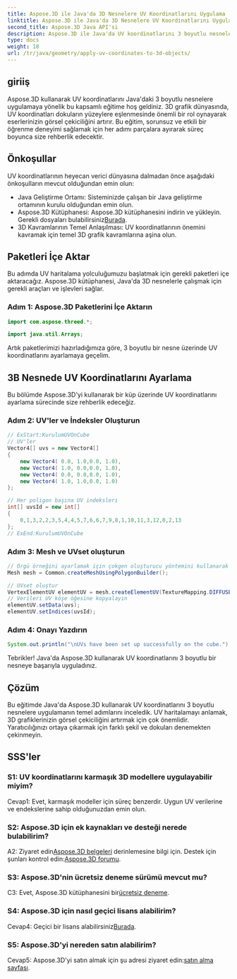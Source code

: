 ```yaml
---
title: Aspose.3D ile Java'da 3D Nesnelere UV Koordinatlarını Uygulama
linktitle: Aspose.3D ile Java'da 3D Nesnelere UV Koordinatlarını Uygulama
second_title: Aspose.3D Java API'si
description: Aspose.3D ile Java'da UV koordinatlarını 3 boyutlu nesnelere uygulamayı öğrenin. Bu adım adım kılavuzla grafiklerinizi geliştirin.
type: docs
weight: 18
url: /tr/java/geometry/apply-uv-coordinates-to-3d-objects/
---
```

## giriiş

Aspose.3D kullanarak UV koordinatlarını Java'daki 3 boyutlu nesnelere uygulamaya yönelik bu kapsamlı eğitime hoş geldiniz. 3D grafik dünyasında, UV koordinatları dokuların yüzeylere eşlenmesinde önemli bir rol oynayarak eserlerinizin görsel çekiciliğini artırır. Bu eğitim, sorunsuz ve etkili bir öğrenme deneyimi sağlamak için her adımı parçalara ayırarak süreç boyunca size rehberlik edecektir.

## Önkoşullar

UV koordinatlarının heyecan verici dünyasına dalmadan önce aşağıdaki önkoşulların mevcut olduğundan emin olun:

- Java Geliştirme Ortamı: Sisteminizde çalışan bir Java geliştirme ortamının kurulu olduğundan emin olun.
-  Aspose.3D Kütüphanesi: Aspose.3D kütüphanesini indirin ve yükleyin. Gerekli dosyaları bulabilirsiniz[Burada](https://releases.aspose.com/3d/java/).
- 3D Kavramlarının Temel Anlaşılması: UV koordinatlarının önemini kavramak için temel 3D grafik kavramlarına aşina olun.

## Paketleri İçe Aktar

Bu adımda UV haritalama yolculuğumuzu başlatmak için gerekli paketleri içe aktaracağız. Aspose.3D kütüphanesi, Java'da 3D nesnelerle çalışmak için gerekli araçları ve işlevleri sağlar.

### Adım 1: Aspose.3D Paketlerini İçe Aktarın

```java
import com.aspose.threed.*;

import java.util.Arrays;
```

Artık paketlerimizi hazırladığımıza göre, 3 boyutlu bir nesne üzerinde UV koordinatlarını ayarlamaya geçelim.

## 3B Nesnede UV Koordinatlarını Ayarlama

Bu bölümde Aspose.3D'yi kullanarak bir küp üzerinde UV koordinatlarını ayarlama sürecinde size rehberlik edeceğiz.

### Adım 2: UV'ler ve İndeksler Oluşturun

```java
// ExStart:KurulumUVOnCube
// UV'ler
Vector4[] uvs = new Vector4[]
{
    new Vector4( 0.0, 1.0,0.0, 1.0),
    new Vector4( 1.0, 0.0,0.0, 1.0),
    new Vector4( 0.0, 0.0,0.0, 1.0),
    new Vector4( 1.0, 1.0,0.0, 1.0)
};

// Her poligon başına UV indeksleri
int[] uvsId = new int[]
{
    0,1,3,2,2,3,5,4,4,5,7,6,6,7,9,8,1,10,11,3,12,0,2,13
};
// ExEnd:KurulumUVOnCube
```

### Adım 3: Mesh ve UVset oluşturun

```java
// Örgü örneğini ayarlamak için çokgen oluşturucu yöntemini kullanarak ortak sınıf oluşturma örgüsünü çağırın
Mesh mesh = Common.createMeshUsingPolygonBuilder();

// UVset oluştur
VertexElementUV elementUV = mesh.createElementUV(TextureMapping.DIFFUSE, MappingMode.POLYGON_VERTEX, ReferenceMode.INDEX_TO_DIRECT);
// Verileri UV köşe öğesine kopyalayın
elementUV.setData(uvs);
elementUV.setIndices(uvsId);
```

### Adım 4: Onayı Yazdırın

```java
System.out.println("\nUVs have been set up successfully on the cube.");
```

Tebrikler! Java'da Aspose.3D kullanarak UV koordinatlarını 3 boyutlu bir nesneye başarıyla uyguladınız.

## Çözüm

Bu eğitimde Java'da Aspose.3D kullanarak UV koordinatlarını 3 boyutlu nesnelere uygulamanın temel adımlarını inceledik. UV haritalamayı anlamak, 3D grafiklerinizin görsel çekiciliğini artırmak için çok önemlidir. Yaratıcılığınızı ortaya çıkarmak için farklı şekil ve dokuları denemekten çekinmeyin.

## SSS'ler

### S1: UV koordinatlarını karmaşık 3D modellere uygulayabilir miyim?

Cevap1: Evet, karmaşık modeller için süreç benzerdir. Uygun UV verilerine ve endekslerine sahip olduğunuzdan emin olun.

### S2: Aspose.3D için ek kaynakları ve desteği nerede bulabilirim?

 A2: Ziyaret edin[Aspose.3D belgeleri](https://reference.aspose.com/3d/java/) derinlemesine bilgi için. Destek için şunları kontrol edin:[Aspose.3D forumu](https://forum.aspose.com/c/3d/18).

### S3: Aspose.3D'nin ücretsiz deneme sürümü mevcut mu?

 C3: Evet, Aspose.3D kütüphanesini bir[ücretsiz deneme](https://releases.aspose.com/).

### S4: Aspose.3D için nasıl geçici lisans alabilirim?

 Cevap4: Geçici bir lisans alabilirsiniz[Burada](https://purchase.aspose.com/temporary-license/).

### S5: Aspose.3D'yi nereden satın alabilirim?

 Cevap5: Aspose.3D'yi satın almak için şu adresi ziyaret edin:[satın alma sayfası](https://purchase.aspose.com/buy).